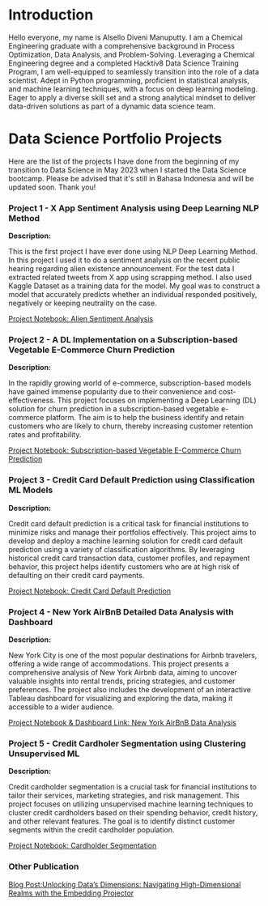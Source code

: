 # Introduction
Hello everyone, my name is Alsello Diveni Manuputty. I am a Chemical Engineering graduate with a comprehensive background in Process Optimization, Data Analysis, and Problem-Solving. 
Leveraging a Chemical Engineering degree and a completed Hacktiv8 Data Science Training Program, I am well-equipped to seamlessly transition into the role of a data scientist. 
Adept in Python programming, proficient in statistical analysis, and machine learning techniques, with a focus on deep learning modeling. 
Eager to apply a diverse skill set and a strong analytical mindset to deliver data-driven solutions as part of a dynamic data science team.

# Data Science Portfolio Projects

Here are the list of the projects I have done from the beginning of my transition to Data Science in May 2023 when I started the Data Science bootcamp. Please be advised that it's still in Bahasa Indonesia and will be updated soon. Thank you!

### Project 1 - X App Sentiment Analysis using Deep Learning NLP Method

**Description:** 

This is the first project I have ever done using NLP Deep Learning Method. In this project I used it to do a sentiment analysis on the recent public hearing regarding alien existence announcement. 
For the test data I extracted related tweets from X app using scrapping method. I also used Kaggle Dataset as a training data for the model.  My goal was to construct a model that accurately predicts whether an individual responded positively, negatively or keeping neutrality on the case. 

[Project Notebook: Alien Sentiment Analysis](https://github.com/AlselloDM/DataScience_Portfolio/tree/main/Project%201)

### Project 2 - A DL Implementation on a Subscription-based Vegetable E-Commerce Churn Prediction

**Description:** 

In the rapidly growing world of e-commerce, subscription-based models have gained immense popularity due to their convenience and cost-effectiveness. This project focuses on implementing a Deep Learning (DL) solution for churn prediction in a subscription-based vegetable e-commerce platform. The aim is to help the business identify and retain customers who are likely to churn, thereby increasing customer retention rates and profitability.

[Project Notebook: Subscription-based Vegetable E-Commerce Churn Prediction](https://github.com/AlselloDM/DataScience_Portfolio/tree/main/Project%202)

### Project 3 - Credit Card Default Prediction using Classification ML Models

**Description:** 

Credit card default prediction is a critical task for financial institutions to minimize risks and manage their portfolios effectively. This project aims to develop and deploy a machine learning solution for credit card default prediction using a variety of classification algorithms. By leveraging historical credit card transaction data, customer profiles, and repayment behavior, this project helps identify customers who are at high risk of defaulting on their credit card payments.

[Project Notebook: Credit Card Default Prediction](https://github.com/AlselloDM/DataScience_Portfolio/tree/main/Project%203)

### Project 4 - New York AirBnB Detailed Data Analysis with Dashboard

**Description:** 

New York City is one of the most popular destinations for Airbnb travelers, offering a wide range of accommodations. This project presents a comprehensive analysis of New York Airbnb data, aiming to uncover valuable insights into rental trends, pricing strategies, and customer preferences. The project also includes the development of an interactive Tableau dashboard for visualizing and exploring the data, making it accessible to a wider audience.

[Project Notebook & Dashboard Link: New York AirBnB Data Analysis](https://github.com/AlselloDM/DataScience_Portfolio/tree/main/Project%204)

### Project 5 - Credit Cardholer Segmentation using Clustering Unsupervised ML

**Description:** 

Credit cardholder segmentation is a crucial task for financial institutions to tailor their services, marketing strategies, and risk management. This project focuses on utilizing unsupervised machine learning techniques to cluster credit cardholders based on their spending behavior, credit history, and other relevant features. The goal is to identify distinct customer segments within the credit cardholder population.

[Project Notebook: Cardholder Segmentation](https://github.com/AlselloDM/Clustering)

### Other Publication

[Blog Post:Unlocking Data’s Dimensions: Navigating High-Dimensional Realms with the Embedding Projector](https://medium.com/@wawansetiawan.sy/unlocking-datas-dimensions-navigating-high-dimensional-realms-with-the-embedding-projector-229ea55815df)


